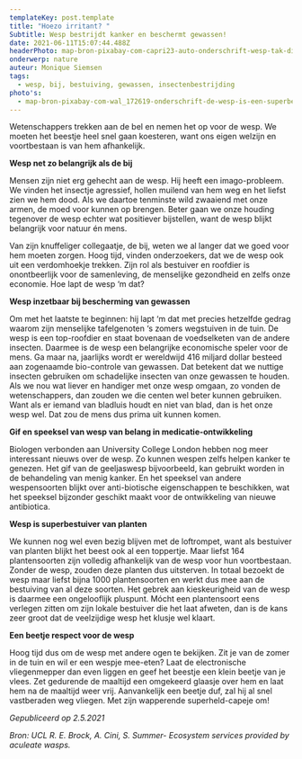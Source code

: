 ```yaml
---
templateKey: post.template
title: "Hoezo irritant? "
Subtitle: Wesp bestrijdt kanker en beschermt gewassen!
date: 2021-06-11T15:07:44.488Z
headerPhoto: map-bron-pixabay-com-capri23-auto-onderschrift-wesp-tak-dichtbij-image-img-wesp-tak-dichtbij-jpg
onderwerp: nature
auteur: Monique Siemsen
tags:
  - wesp, bij, bestuiving, gewassen, insectenbestrijding
photo's:
  - map-bron-pixabay-com-wal_172619-onderschrift-de-wesp-is-een-superbestuiver-hij-helpt-maar-liefst-meer-dan-1000-plantensoorten-zich-voort-te-planten-image-img-wesp-bloem-paars-jpg
---
```

Wetenschappers trekken aan de bel en nemen het op voor de wesp. We moeten het beestje heel snel gaan koesteren, want ons eigen welzijn en voortbestaan is van hem afhankelijk.

**Wesp net zo belangrijk als de bij**

Mensen zijn niet erg gehecht aan de wesp. Hij heeft een imago-probleem. We vinden het insectje agressief, hollen muilend van hem weg en het liefst zien we hem dood. Als we daartoe tenminste wild zwaaiend met onze armen, de moed voor kunnen op brengen. Beter gaan we onze houding tegenover de wesp echter wat positiever bijstellen, want de wesp blijkt belangrijk voor natuur én mens.

Van zijn knuffeliger collegaatje, de bij, weten we al langer dat we goed voor hem moeten zorgen. Hoog tijd, vinden onderzoekers, dat we de wesp ook uit een verdomhoekje trekken. Zijn rol als bestuiver en roofdier is onontbeerlijk voor de samenleving, de menselijke gezondheid en zelfs onze economie. Hoe lapt de wesp ‘m dat?

**Wesp inzetbaar bij bescherming van gewassen**

Om met het laatste te beginnen: hij lapt ‘m dat met precies hetzelfde gedrag waarom zijn menselijke tafelgenoten ‘s zomers wegstuiven in de tuin. De wesp is een top-roofdier en staat bovenaan de voedselketen van de andere insecten. Daarmee is de wesp een belangrijke economische speler voor de mens. Ga maar na, jaarlijks wordt er wereldwijd 416 miljard dollar besteed aan zogenaamde bio-controle van gewassen. Dat betekent dat we nuttige insecten gebruiken om schadelijke insecten van onze gewassen te houden. Als we nou wat liever en handiger met onze wesp omgaan, zo vonden de wetenschappers, dan zouden we die centen wel beter kunnen gebruiken. Want als er iemand van bladluis houdt en niet van blad, dan is het onze wesp wel. Dat zou de mens dus prima uit kunnen komen.

**Gif en speeksel van wesp van belang in medicatie-ontwikkeling**

Biologen verbonden aan University College London hebben nog meer interessant nieuws over de wesp. Zo kunnen wespen zelfs helpen kanker te genezen. Het gif van de geeljaswesp bijvoorbeeld, kan gebruikt worden in de behandeling van menig kanker. En het speeksel van andere wespensoorten blijkt over anti-biotische eigenschappen te beschikken, wat het speeksel bijzonder geschikt maakt voor de ontwikkeling van nieuwe antibiotica.

**Wesp is superbestuiver van planten**

We kunnen nog wel even bezig blijven met de loftrompet, want als bestuiver van planten blijkt het beest ook al een toppertje. Maar liefst 164 plantensoorten zijn volledig afhankelijk van de wesp voor hun voortbestaan. Zonder de wesp, zouden deze planten dus uitsterven. In totaal bezoekt de wesp maar liefst bijna 1000 plantensoorten en werkt dus mee aan de bestuiving van al deze soorten. Het gebrek aan kieskeurigheid van de wesp is daarmee een ongelooflijk pluspunt. Mócht een plantensoort eens verlegen zitten om zijn lokale bestuiver die het laat afweten, dan is de kans zeer groot dat de veelzijdige wesp het klusje wel klaart.

**Een beetje respect voor de wesp**

Hoog tijd dus om de wesp met andere ogen te bekijken. Zit je van de zomer in de tuin en wil er een wespje mee-eten? Laat de electronische vliegenmepper dan even liggen en geef het beestje een klein beetje van je vlees. Zet gedurende de maaltijd een omgekeerd glaasje over hem en laat hem na de maaltijd weer vrij. Aanvankelijk een beetje duf, zal hij al snel vastberaden weg vliegen. Met zijn wapperende superheld-capeje om!

*Gepubliceerd op 2.5.2021*

*Bron: UCL R. E. Brock, A. Cini, S. Summer- Ecosystem services provided by aculeate wasps.*